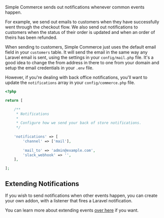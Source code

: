 Simple Commerce sends out notifications whenever common events happen.

For example, we send out emails to customers when they have successfully went through the checkout flow. We also send out notifications to customers when the status of their order is updated and when an order of theirs has been refunded.

When sending to customers, Simple Commerce just uses the default email field in your `customers` table. It will send the email in the same way any Laravel email is sent, using the settings in your `config/mail.php` file. It's a good idea to change the from address in there to one from your domain and setup the email credentials in your `.env` file.

However, if you're dealing with back office notifications, you'll want to update the `notifications` array in your `config/commerce.php` file.

```php
<?php

return [

    /**
     * Notifications
     *
     * Configure how we send your back of store notifications.
     */
    
    'notifications' => [
        'channel' => ['mail'],
    
        'mail_to' => 'admin@example.com',
        'slack_webhook' => '',
    ],

];
```

## Extending Notifications

If you wish to send notifications when other events happen, you can create your own addon, with a listener that fires a Laravel notification.

You can learn more about extending events [over here](./events.md) if you want.
